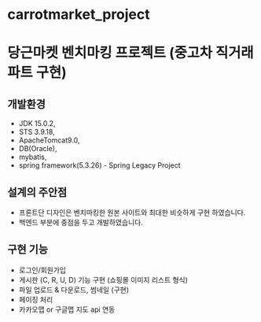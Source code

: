 # carrotmarket_project
# 당근마켓 벤치마킹 프로젝트 (중고차 직거래 파트 구현)

## 개발환경
- JDK 15.0.2,
- STS 3.9.18, 
- ApacheTomcat9.0,
- DB(Oracle),
- mybatis,
- spring framework(5.3.26) - Spring Legacy Project

## 설계의 주안점
- 프론트단 디자인은 벤치마킹한 원본 사이트와 최대한 비슷하게 구현 하였습니다.
- 백엔드 부분에 중점을 두고 개발하였습니다.

## 구현 기능
- 로그인/회원가입
- 게시판 (C, R, U, D) 기능 구현 (쇼핑몰 이미지 리스트 형식)
- 파일 업로드 & 다운로드, 썸네일 (구현)
- 페이징 처리
- 카카오맵 or 구글맵 지도 api 연동

